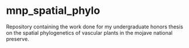 # mnp_spatial_phylo
Repository containing the work done for my undergraduate honors thesis on the spatial phylogenetics of vascular plants in the mojave national preserve. 
